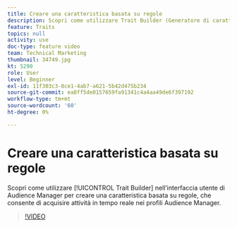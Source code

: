 ```yaml
---
title: Creare una caratteristica basata su regole
description: Scopri come utilizzare Trait Builder (Generatore di caratteristiche) nell’interfaccia utente di Audience Manager per creare un tratto basato sulle regole, che consente di acquisire attività in tempo reale nei profili Audience Manager.
feature: Traits
topics: null
activity: use
doc-type: feature video
team: Technical Marketing
thumbnail: 34749.jpg
kt: 5290
role: User
level: Beginner
exl-id: 11f303c3-8ce1-4ab7-a621-5b42d475b234
source-git-commit: ea8ff5de0157659fa91341c4a4aa49de6f397192
workflow-type: tm+mt
source-wordcount: '60'
ht-degree: 0%

---
```


# Creare una caratteristica basata su regole

Scopri come utilizzare [!UICONTROL Trait Builder] nell’interfaccia utente di Audience Manager per creare una caratteristica basata su regole, che consente di acquisire attività in tempo reale nei profili Audience Manager.

>[!VIDEO](https://video.tv.adobe.com/v/34749/?quality=12&learn=on)

